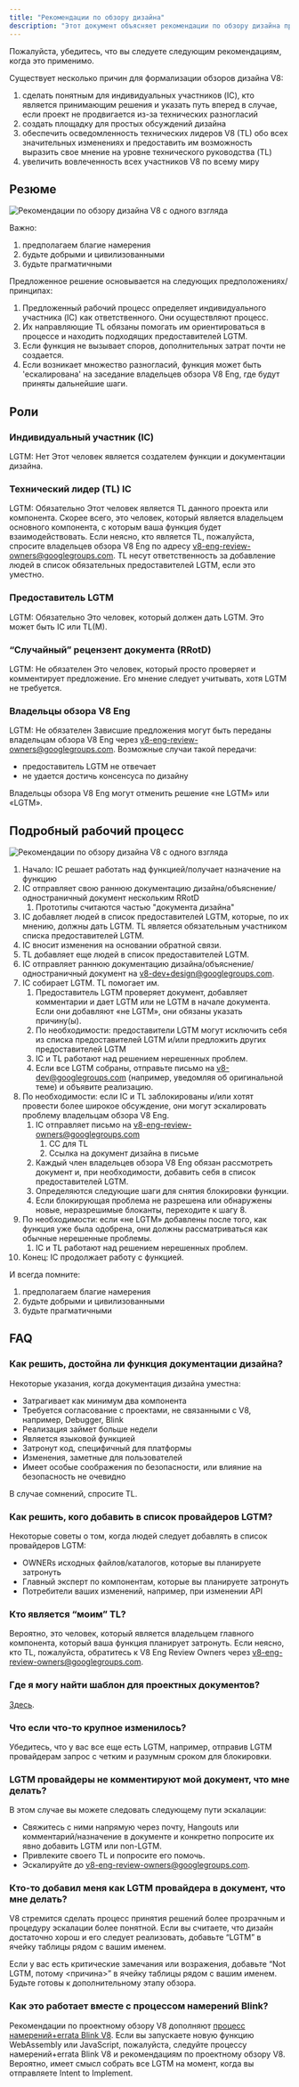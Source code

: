```yaml
---
title: "Рекомендации по обзору дизайна"
description: "Этот документ объясняет рекомендации по обзору дизайна проекта V8."
---
```

Пожалуйста, убедитесь, что вы следуете следующим рекомендациям, когда это применимо.

Существует несколько причин для формализации обзоров дизайна V8:

1. сделать понятным для индивидуальных участников (IC), кто является принимающим решения и указать путь вперед в случае, если проект не продвигается из-за технических разногласий
1. создать площадку для простых обсуждений дизайна
1. обеспечить осведомленность технических лидеров V8 (TL) обо всех значительных изменениях и предоставить им возможность выразить свое мнение на уровне технического руководства (TL)
1. увеличить вовлеченность всех участников V8 по всему миру

## Резюме

![Рекомендации по обзору дизайна V8 с одного взгляда](/_img/docs/design-review-guidelines/design-review-guidelines.svg)

Важно:

1. предполагаем благие намерения
1. будьте добрыми и цивилизованными
1. будьте прагматичными

Предложенное решение основывается на следующих предположениях/принципах:

1. Предложенный рабочий процесс определяет индивидуального участника (IC) как ответственного. Они осуществляют процесс.
1. Их направляющие TL обязаны помогать им ориентироваться в процессе и находить подходящих предоставителей LGTM.
1. Если функция не вызывает споров, дополнительных затрат почти не создается.
1. Если возникает множество разногласий, функция может быть 'ескалирована' на заседание владельцев обзора V8 Eng, где будут приняты дальнейшие шаги.

## Роли

### Индивидуальный участник (IC)

LGTM: Нет
Этот человек является создателем функции и документации дизайна.

### Технический лидер (TL) IC

LGTM: Обязательно
Этот человек является TL данного проекта или компонента. Скорее всего, это человек, который является владельцем основного компонента, с которым ваша функция будет взаимодействовать. Если неясно, кто является TL, пожалуйста, спросите владельцев обзора V8 Eng по адресу [v8-eng-review-owners@googlegroups.com](mailto:v8-eng-review-owners@googlegroups.com). TL несут ответственность за добавление людей в список обязательных предоставителей LGTM, если это уместно.

### Предоставитель LGTM

LGTM: Обязательно
Это человек, который должен дать LGTM. Это может быть IC или TL(M).

### “Случайный” рецензент документа (RRotD)

LGTM: Не обязателен
Это человек, который просто проверяет и комментирует предложение. Его мнение следует учитывать, хотя LGTM не требуется.

### Владельцы обзора V8 Eng

LGTM: Не обязателен
Зависшие предложения могут быть переданы владельцам обзора V8 Eng через [v8-eng-review-owners@googlegroups.com](mailto:v8-eng-review-owners@googlegroups.com). Возможные случаи такой передачи:

- предоставитель LGTM не отвечает
- не удается достичь консенсуса по дизайну

Владельцы обзора V8 Eng могут отменить решение «не LGTM» или «LGTM».

## Подробный рабочий процесс

![Рекомендации по обзору дизайна V8 с одного взгляда](/_img/docs/design-review-guidelines/design-review-guidelines.svg)

1. Начало: IC решает работать над функцией/получает назначение на функцию
1. IC отправляет свою раннюю документацию дизайна/объяснение/одностраничный документ нескольким RRotD
    1. Прототипы считаются частью "документа дизайна"
1. IC добавляет людей в список предоставителей LGTM, которые, по их мнению, должны дать LGTM. TL является обязательным участником списка предоставителей LGTM.
1. IC вносит изменения на основании обратной связи.
1. TL добавляет еще людей в список предоставителей LGTM.
1. IC отправляет раннюю документацию дизайна/объяснение/одностраничный документ на [v8-dev+design@googlegroups.com](mailto:v8-dev+design@googlegroups.com).
1. IC собирает LGTM. TL помогает им.
    1. Предоставитель LGTM проверяет документ, добавляет комментарии и дает LGTM или не LGTM в начале документа. Если они добавляют «не LGTM», они обязаны указать причину(ы).
    1. По необходимости: предоставители LGTM могут исключить себя из списка предоставителей LGTM и/или предложить других предоставителей LGTM
    1. IC и TL работают над решением нерешенных проблем.
    1. Если все LGTM собраны, отправьте письмо на v8-dev@googlegroups.com (например, уведомляя об оригинальной теме) и объявите реализацию.
1. По необходимости: если IC и TL заблокированы и/или хотят провести более широкое обсуждение, они могут эскалировать проблему владельцам обзора V8 Eng.
    1. IC отправляет письмо на [v8-eng-review-owners@googlegroups.com](mailto:v8-eng-review-owners@googlegroups.com)
        1. CC для TL
        1. Ссылка на документ дизайна в письме
    1. Каждый член владельцев обзора V8 Eng обязан рассмотреть документ и, при необходимости, добавить себя в список предоставителей LGTM.
    1. Определяются следующие шаги для снятия блокировки функции.
    1. Если блокирующая проблема не разрешена или обнаружены новые, неразрешимые блоканты, переходите к шагу 8.
1. По необходимости: если «не LGTM» добавлены после того, как функция уже была одобрена, они должны рассматриваться как обычные нерешенные проблемы.
    1. IC и TL работают над решением нерешенных проблем.
1. Конец: IC продолжает работу с функцией.

И всегда помните:

1. предполагаем благие намерения
1. будьте добрыми и цивилизованными
1. будьте прагматичными

## FAQ

### Как решить, достойна ли функция документации дизайна?

Некоторые указания, когда документация дизайна уместна:

- Затрагивает как минимум два компонента
- Требуется согласование с проектами, не связанными с V8, например, Debugger, Blink
- Реализация займет больше недели
- Является языковой функцией
- Затронут код, специфичный для платформы
- Изменения, заметные для пользователей
- Имеет особые соображения по безопасности, или влияние на безопасность не очевидно

В случае сомнений, спросите TL.

### Как решить, кого добавить в список провайдеров LGTM?

Некоторые советы о том, когда людей следует добавлять в список провайдеров LGTM:

- OWNERs исходных файлов/каталогов, которые вы планируете затронуть
- Главный эксперт по компонентам, которые вы планируете затронуть
- Потребители ваших изменений, например, при изменении API

### Кто является “моим” TL?

Вероятно, это человек, который является владельцем главного компонента, который ваша функция планирует затронуть. Если неясно, кто TL, пожалуйста, обратитесь к V8 Eng Review Owners через [v8-eng-review-owners@googlegroups.com](mailto:v8-eng-review-owners@googlegroups.com).

### Где я могу найти шаблон для проектных документов?

[Здесь](https://docs.google.com/document/d/1CWNKvxOYXGMHepW31hPwaFz9mOqffaXnuGqhMqcyFYo/template/preview).

### Что если что-то крупное изменилось?

Убедитесь, что у вас все еще есть LGTM, например, отправив LGTM провайдерам запрос с четким и разумным сроком для блокировки.

### LGTM провайдеры не комментируют мой документ, что мне делать?

В этом случае вы можете следовать следующему пути эскалации:

- Свяжитесь с ними напрямую через почту, Hangouts или комментарий/назначение в документе и конкретно попросите их явно добавить LGTM или non-LGTM.
- Привлеките своего TL и попросите его помочь.
- Эскалируйте до [v8-eng-review-owners@googlegroups.com](mailto:v8-eng-review-owners@googlegroups.com).

### Кто-то добавил меня как LGTM провайдера в документ, что мне делать?

V8 стремится сделать процесс принятия решений более прозрачным и процедуру эскалации более понятной. Если вы считаете, что дизайн достаточно хорош и его следует реализовать, добавьте “LGTM” в ячейку таблицы рядом с вашим именем.

Если у вас есть критические замечания или возражения, добавьте “Not LGTM, потому \<причина>” в ячейку таблицы рядом с вашим именем. Будьте готовы к дополнительному этапу обзора.

### Как это работает вместе с процессом намерений Blink?

Рекомендации по проектному обзору V8 дополняют [процесс намерений+errata Blink V8](/docs/feature-launch-process). Если вы запускаете новую функцию WebAssembly или JavaScript, пожалуйста, следуйте процессу намерений+errata Blink V8 и рекомендациям по проектному обзору V8. Вероятно, имеет смысл собрать все LGTM на момент, когда вы отправляете Intent to Implement.
